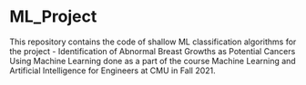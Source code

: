 # ML_Project
This repository contains the code of shallow ML classification algorithms for the project - Identification of Abnormal Breast Growths as Potential Cancers Using Machine Learning done as a part of the course Machine Learning and Artificial Intelligence for Engineers at CMU in Fall 2021.
